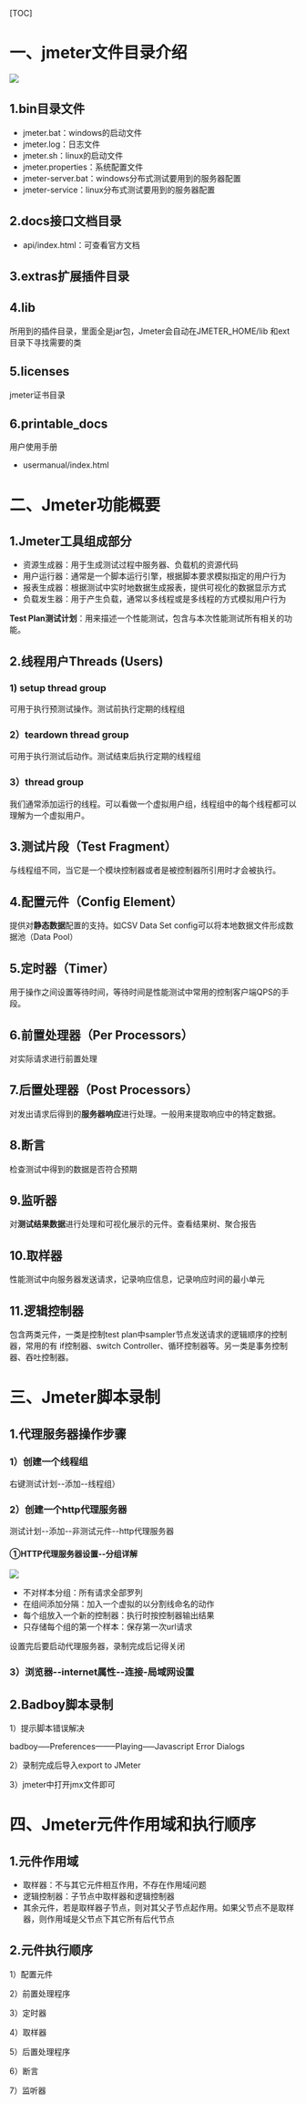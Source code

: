 [TOC]

# 一、jmeter文件目录介绍

![](F:\JavaPioneer\Jmeter\img\1文件目录介绍.png)

## 1.bin目录文件

+ jmeter.bat：windows的启动文件
+ jmeter.log：日志文件
+ jmeter.sh：linux的启动文件
+ jmeter.properties：系统配置文件
+ jmeter-server.bat：windows分布式测试要用到的服务器配置
+ jmeter-service：linux分布式测试要用到的服务器配置

## 2.docs接口文档目录

+ api/index.html：可查看官方文档

## 3.extras扩展插件目录

## 4.lib

所用到的插件目录，里面全是jar包，Jmeter会自动在JMETER_HOME/lib 和ext目录下寻找需要的类

## 5.licenses

jmeter证书目录

## 6.printable_docs

用户使用手册

+ usermanual/index.html

# 二、Jmeter功能概要

## 1.Jmeter工具组成部分

+ 资源生成器：用于生成测试过程中服务器、负载机的资源代码
+ 用户运行器：通常是一个脚本运行引擎，根据脚本要求模拟指定的用户行为
+ 报表生成器：根据测试中实时地数据生成报表，提供可视化的数据显示方式
+ 负载发生器：用于产生负载，通常以多线程或是多线程的方式模拟用户行为

**Test Plan测试计划**：用来描述一个性能测试，包含与本次性能测试所有相关的功能。

## 2.线程用户Threads (Users)

### 1) setup thread group

可用于执行预测试操作。测试前执行定期的线程组

### 2）teardown thread group

可用于执行测试后动作。测试结束后执行定期的线程组

### 3）thread group

我们通常添加运行的线程。可以看做一个虚拟用户组，线程组中的每个线程都可以理解为一个虚拟用户。

## 3.测试片段（Test Fragment）

与线程组不同，当它是一个模块控制器或者是被控制器所引用时才会被执行。

## 4.配置元件（Config Element）

提供对**静态数据**配置的支持。如CSV Data Set config可以将本地数据文件形成数据池（Data Pool）

## 5.定时器（Timer）

用于操作之间设置等待时间，等待时间是性能测试中常用的控制客户端QPS的手段。

## 6.前置处理器（Per Processors）

对实际请求进行前置处理

## 7.后置处理器（Post Processors）

对发出请求后得到的**服务器响应**进行处理。一般用来提取响应中的特定数据。

## 8.断言

检查测试中得到的数据是否符合预期

## 9.监听器

对**测试结果数据**进行处理和可视化展示的元件。查看结果树、聚合报告

## 10.取样器

性能测试中向服务器发送请求，记录响应信息，记录响应时间的最小单元

## 11.逻辑控制器

包含两类元件，一类是控制test plan中sampler节点发送请求的逻辑顺序的控制器，常用的有 if控制器、switch Controller、循环控制器等。另一类是事务控制器、吞吐控制器。

# 三、Jmeter脚本录制

## 1.代理服务器操作步骤

### 1）创建一个线程组

右键测试计划--添加--线程组）

### 2）创建一个http代理服务器

测试计划--添加--非测试元件--http代理服务器

#### ①HTTP代理服务器设置--分组详解

![](F:\JavaPioneer\Jmeter\img\2代理设置-分组详解.png)

+ 不对样本分组：所有请求全部罗列
+ 在组间添加分隔：加入一个虚拟的以分割线命名的动作
+ 每个组放入一个新的控制器：执行时按控制器输出结果
+ 只存储每个组的第一个样本：保存第一次url请求

设置完后要启动代理服务器，录制完成后记得关闭

### 3）浏览器--internet属性--连接-局域网设置

## 2.Badboy脚本录制

1）提示脚本错误解决

badboy—–Preferences——–Playing—–Javascript Error Dialogs

2）录制完成后导入export to JMeter

3）jmeter中打开jmx文件即可

# 四、Jmeter元件作用域和执行顺序

## 1.元件作用域

+ 取样器：不与其它元件相互作用，不存在作用域问题
+ 逻辑控制器：子节点中取样器和逻辑控制器
+ 其余元件，若是取样器子节点，则对其父子节点起作用。如果父节点不是取样器，则作用域是父节点下其它所有后代节点

## 2.元件执行顺序

1）配置元件

2）前置处理程序

3）定时器

4）取样器

5）后置处理程序

6）断言

7）监听器



### 



